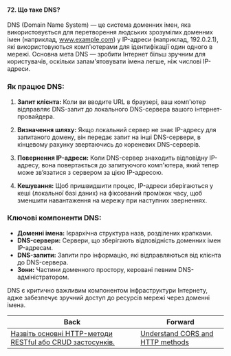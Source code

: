 #### 72. Що таке DNS?

DNS (Domain Name System) — це система доменних імен, яка використовується для перетворення людських зрозумілих доменних імен (наприклад, www.example.com) у IP-адреси (наприклад, 192.0.2.1), які використовуються комп'ютерами для ідентифікації один одного в мережі. Основна мета DNS — зробити Інтернет більш зручним для користувачів, оскільки запам'ятовувати імена легше, ніж числові IP-адреси.

### Як працює DNS:

1. **Запит клієнта:** Коли ви вводите URL в браузері, ваш комп'ютер відправляє DNS-запит до локального DNS-сервера вашого інтернет-провайдера.
   
2. **Визначення шляху:** Якщо локальний сервер не знає IP-адресу для запитаного домену, він передає запит на інші DNS-сервери, в кінцевому рахунку звертаючись до кореневих DNS-серверів.

3. **Повернення IP-адреси:** Коли DNS-сервер знаходить відповідну IP-адресу, вона повертається до запитуючого комп'ютера, який тепер може зв’язатися з сервером за цією IP-адресою.

4. **Кешування:** Щоб пришвидшити процес, IP-адреси зберігаються у кеші (локальної базі даних) на фіксований проміжок часу, щоб зменшити навантаження на мережу при наступних зверненнях.

### Ключові компоненти DNS:

- **Доменні імена:** Ієрархічна структура назв, розділених крапками.
- **DNS-сервери:** Сервери, що зберігають відповідність доменних імен IP-адресам.
- **DNS-запити:** Запити про інформацію, які відправляються від клієнта до DNS-сервера.
- **Зони:** Частини доменного простору, керовані певним DNS-адміністратором.

DNS є критично важливим компонентом інфраструктури Інтернету, адже забезпечує зручний доступ до ресурсів мережі через доменні імена.

| Back | Forward |
|---|---|
| [Назвіть основні HTTP-методи RESTful або CRUD застосунків.](/ua/junior/web/what-are-the-main-http-methods-of-restful-or-crud-applications.md)  | [Understand CORS and HTTP methods](/ua/junior/web/understand-cors-and-http-methods.md) |
